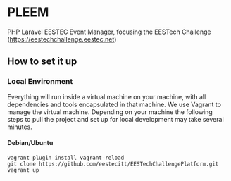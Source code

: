# PLEEM
PHP Laravel EESTEC Event Manager, focusing the EESTech Challenge (https://eestechchallenge.eestec.net)

## How to set it up

### Local Environment
Everything will run inside a virtual machine on your machine, with all dependencies and tools encapsulated in that machine. We use Vagrant to manage the virtual machine. Depending on your machine the following steps to pull the project and set up for local development may take several minutes.

#### Debian/Ubuntu
```sudo apt-get install git virtualbox vagrant
vagrant plugin install vagrant-reload
git clone https://github.com/eestecitt/EESTechChallengePlatform.git
vagrant up
